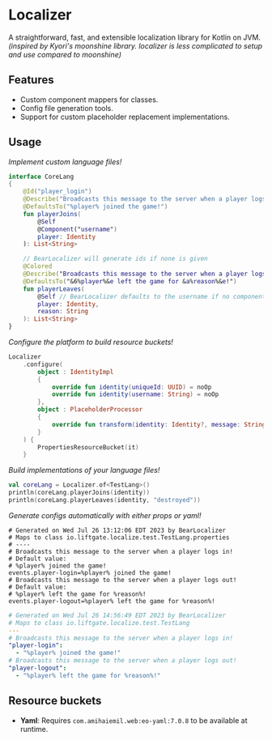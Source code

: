 # Localizer
A straightforward, fast, and extensible localization library for Kotlin on JVM.
*(inspired by Kyori's moonshine library. localizer is less complicated to setup and use compared to moonshine)*

## Features
- Custom component mappers for classes.
- Config file generation tools.
- Support for custom placeholder replacement implementations.

## Usage

*Implement custom language files!*
```kotlin
interface CoreLang
{
    @Id("player_login")
    @Describe("Broadcasts this message to the server when a player logs in!")
    @DefaultsTo("%player% joined the game!")
    fun playerJoins(
        @Self
        @Component("username")
        player: Identity
    ): List<String>

    // BearLocalizer will generate ids if none is given
    @Colored
    @Describe("Broadcasts this message to the server when a player logs out!")
    @DefaultsTo("&6%player%&e left the game for &a%reason%&e!")
    fun playerLeaves(
        @Self // BearLocalizer defaults to the username if no component is provided
        player: Identity,
        reason: String
    ): List<String>
}
```
*Configure the platform to build resource buckets!*
```kotlin
Localizer
    .configure(
        object : IdentityImpl
        {
            override fun identity(uniqueId: UUID) = noOp
            override fun identity(username: String) = noOp
        },
        object : PlaceholderProcessor
        {
            override fun transform(identity: Identity?, message: String) = message
        }
    ) {
        PropertiesResourceBucket(it)
    }
```
*Build implementations of your language files!*
```kotlin
val coreLang = Localizer.of<TestLang>()
println(coreLang.playerJoins(identity))
println(coreLang.playerLeaves(identity, "destroyed"))
```
*Generate configs automatically with either props or yaml!*
```properties
# Generated on Wed Jul 26 13:12:06 EDT 2023 by BearLocalizer
# Maps to class io.liftgate.localize.test.TestLang.properties
# ----
# Broadcasts this message to the server when a player logs in!
# Default value:
# %player% joined the game!
events.player-login=%player% joined the game!
# Broadcasts this message to the server when a player logs out!
# Default value:
# %player% left the game for %reason%!
events.player-logout=%player% left the game for %reason%!
```
```yaml
# Generated on Wed Jul 26 14:56:49 EDT 2023 by BearLocalizer
# Maps to class io.liftgate.localize.test.TestLang
---
# Broadcasts this message to the server when a player logs in!
"player-login":
  - "%player% joined the game!"
# Broadcasts this message to the server when a player logs out!
"player-logout":
  - "%player% left the game for %reason%!"
```

## Resource buckets
 - **Yaml**: Requires `com.amihaiemil.web:eo-yaml:7.0.8` to be available at runtime. 
